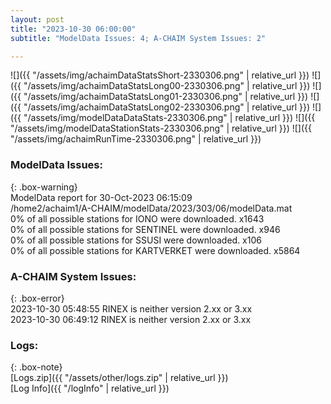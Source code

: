 ```yaml
---
layout: post
title: "2023-10-30 06:00:00"
subtitle: "ModelData Issues: 4; A-CHAIM System Issues: 2"

---
```


![]({{ "/assets/img/achaimDataStatsShort-2330306.png" | relative_url }})
![]({{ "/assets/img/achaimDataStatsLong00-2330306.png" | relative_url }})
![]({{ "/assets/img/achaimDataStatsLong01-2330306.png" | relative_url }})
![]({{ "/assets/img/achaimDataStatsLong02-2330306.png" | relative_url }})
![]({{ "/assets/img/modelDataDataStats-2330306.png" | relative_url }})
![]({{ "/assets/img/modelDataStationStats-2330306.png" | relative_url }})
![]({{ "/assets/img/achaimRunTime-2330306.png" | relative_url }})


### ModelData Issues:  
  
{: .box-warning}  
 ModelData report for 30-Oct-2023 06:15:09   
 /home2/achaim1/A-CHAIM/modelData/2023/303/06/modelData.mat   
 0% of all possible stations for IONO were downloaded. x1643   
 0% of all possible stations for SENTINEL were downloaded. x946   
 0% of all possible stations for SSUSI were downloaded. x106   
 0% of all possible stations for KARTVERKET were downloaded. x5864   
  
### A-CHAIM System Issues:  
  
{: .box-error}  
2023-10-30 05:48:55 RINEX is neither version 2.xx or 3.xx  
2023-10-30 06:49:12 RINEX is neither version 2.xx or 3.xx  

### Logs:  
  
{: .box-note}  
[Logs.zip]({{ "/assets/other/logs.zip" | relative_url }})  
[Log Info]({{ "/logInfo" | relative_url }})  
